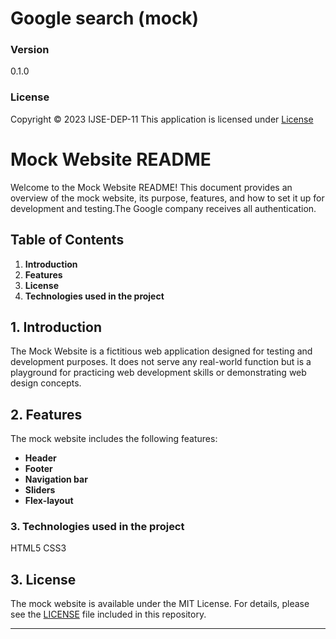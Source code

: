 # Google search (mock)

### Version
0.1.0

### License
Copyright &copy; 2023 IJSE-DEP-11 
This application is licensed under [License](License.txt)

# Mock Website README

Welcome to the Mock Website README! This document provides an overview of the mock website, its purpose, features, and how to set it up for development and testing.The Google company receives all authentication.

## Table of Contents
1. **Introduction**
2. **Features**
3. **License**
4. **Technologies used in the project**

## 1. Introduction

The Mock Website is a fictitious web application designed for testing and development purposes. It does not serve any real-world function but is a playground for practicing web development skills or demonstrating web design concepts.

## 2. Features

The mock website includes the following features:

- **Header**
- **Footer**
- **Navigation bar**
- **Sliders**
- **Flex-layout**

### 3. Technologies used in the project
HTML5
CSS3

## 3. License

The mock website is available under the MIT License. For details, please see the [LICENSE](License.txt) file included in this repository.

---
